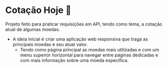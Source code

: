 # Cotação Hoje 💸

Projeto feito para praticar requisições em API, tendo como tema, a cotação atual de algumas moedas.

- A ideia inicial é criar uma aplicação web responsiva que traga as principais moedas e seu atual valor.
  - Tendo como página principal as moedas mais utilizadas e com um menu superior horizontal para navegar entre páginas dedicadas e com mais informação sobre uma moeda específica.
  
